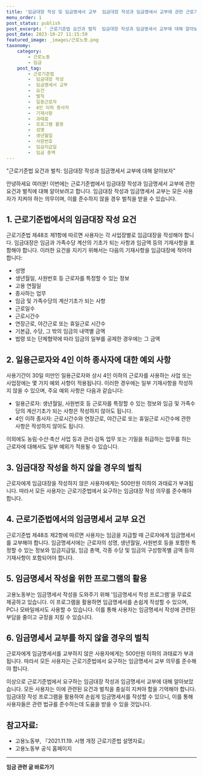 ```yaml
---
title: '임금대장 작성 및 임금명세서 교부  임금대장 작성과 임금명세서 교부에 관한 근로기준법 요건과 벌칙'
menu_order: 1
post_status: publish
post_excerpt: ' 근로기준법 요건과 벌칙  임금대장 작성과 임금명세서 교부에 대해 알아보자 '
post_date: 2023-10-27 11:15:59
featured_image: _images/근로노동.png
taxonomy:
    category:
        - 근로노동
        - 임금
    post_tag:
        - 근로기준법
        -  임금대장 작성
        -  임금명세서 교부
        -  요건
        -  벌칙
        -  일용근로자
        -  4인 이하 종사자
        -  기재사항
        -  과태료
        -  프로그램 활용
        -  성명
        -  생년월일
        -  사원번호
        -  임금지급일
        -  임금 총액
---
```



  "근로기준법 요건과 벌칙: 임금대장 작성과 임금명세서 교부에 대해 알아보자"

안녕하세요 여러분! 이번에는 근로기준법에서 임금대장 작성과 임금명세서 교부에 관한 요건과 벌칙에 대해 알아보려고 합니다. 임금대장 작성과 임금명세서 교부는 모든 사용자가 지켜야 하는 의무이며, 이를 준수하지 않을 경우 벌칙을 받을 수 있습니다.

## 1. 근로기준법에서의 임금대장 작성 요건

근로기준법 제48조 제1항에 따르면 사용자는 각 사업장별로 임금대장을 작성해야 합니다. 임금대장은 임금과 가족수당 계산의 기초가 되는 사항과 임금액 등의 기재사항을 포함해야 합니다. 이러한 요건을 지키기 위해서는 다음의 기재사항을 임금대장에 적어야 합니다:

- 성명
- 생년월일, 사원번호 등 근로자를 특정할 수 있는 정보
- 고용 연월일
- 종사하는 업무
- 임금 및 가족수당의 계산기초가 되는 사항
- 근로일수
- 근로시간수
- 연장근로, 야간근로 또는 휴일근로 시간수
- 기본급, 수당, 그 밖의 임금의 내역별 금액
- 법령 또는 단체협약에 따라 임금의 일부를 공제한 경우에는 그 금액

## 2. 일용근로자와 4인 이하 종사자에 대한 예외 사항

사용기간이 30일 미만인 일용근로자와 상시 4인 이하의 근로자를 사용하는 사업 또는 사업장에는 몇 가지 예외 사항이 적용됩니다. 이러한 경우에는 일부 기재사항을 작성하지 않을 수 있으며, 주요 예외 사항은 다음과 같습니다:

- 일용근로자: 생년월일, 사원번호 등 근로자를 특정할 수 있는 정보와 임금 및 가족수당의 계산기초가 되는 사항은 작성하지 않아도 됩니다.
- 4인 이하 종사자: 근로시간수와 연장근로, 야간근로 또는 휴일근로 시간수에 관한 사항은 작성하지 않아도 됩니다.

이외에도 농림·수산·축산 사업 등과 관리·감독 업무 또는 기밀을 취급하는 업무를 하는 근로자에 대해서도 일부 예외가 적용될 수 있습니다.

## 3. 임금대장 작성을 하지 않을 경우의 벌칙

근로자에게 임금대장을 작성하지 않은 사용자에게는 500만원 이하의 과태료가 부과됩니다. 따라서 모든 사용자는 근로기준법에서 요구하는 임금대장 작성 의무를 준수해야 합니다.

## 4. 근로기준법에서의 임금명세서 교부 요건

근로기준법 제48조 제2항에 따르면 사용자는 임금을 지급할 때 근로자에게 임금명세서를 교부해야 합니다. 임금명세서에는 근로자의 성명, 생년월일, 사원번호 등을 포함한 특정할 수 있는 정보와 임금지급일, 임금 총액, 각종 수당 및 임금의 구성항목별 금액 등의 기재사항이 포함되어야 합니다.

## 5. 임금명세서 작성을 위한 프로그램의 활용

고용노동부는 임금명세서 작성을 도와주기 위해 '임금명세서 작성 프로그램'을 무료로 제공하고 있습니다. 이 프로그램을 활용하면 임금명세서를 손쉽게 작성할 수 있으며, PC나 모바일에서도 사용할 수 있습니다. 이를 통해 사용자는 임금명세서 작성에 관련된 부담을 줄이고 규정을 지킬 수 있습니다.

## 6. 임금명세서 교부를 하지 않을 경우의 벌칙

근로자에게 임금명세서를 교부하지 않은 사용자에게는 500만원 이하의 과태료가 부과됩니다. 따라서 모든 사용자는 근로기준법에서 요구하는 임금명세서 교부 의무를 준수해야 합니다.

이상으로 근로기준법에서 요구하는 임금대장 작성과 임금명세서 교부에 대해 알아보았습니다. 모든 사용자는 이에 관련된 요건과 벌칙을 충실히 지켜야 함을 기억해야 합니다. 임금대장 작성 프로그램을 활용하여 손쉽게 임금명세서를 작성할 수 있으니, 이를 통해 사용자들은 관련 법규를 준수하는데 도움을 받을 수 있을 것입니다.

## 참고자료:
- 고용노동부, 『2021.11.19. 시행 개정 근로기준법 설명자료』
- 고용노동부 공식 홈페이지
<!-- wp:separator -->
<hr class="wp-block-separator has-alpha-channel-opacity"/>
<!-- /wp:separator -->

<!-- wp:group {"backgroundColor":"base","layout":{"type":"constrained"}} -->
<div class="wp-block-group has-base-background-color has-background"><!-- wp:paragraph {"align":"center","fontSize":"medium"} -->
<p class="has-text-align-center has-large-font-size"><strong>임금 관련 글 바로가기</strong></p>
<!-- /wp:paragraph -->


<!-- wp:latest-posts
{"categories":[{"id":11225,"count":19,"description":"","link":"https://uknowlaw.com/category/%ec%9e%84%ea%b8%88/","name":"임금","slug":"임금","taxonomy":"category","parent":0,"meta":[],"_links":{"self":[{"href":"https://uknowlaw.com/wp-json/wp/v2/categories/11225"}],"collection":[{"href":"https://uknowlaw.com/wp-json/wp/v2/categories"}],"about":[{"href":"https://uknowlaw.com/wp-json/wp/v2/taxonomies/category"}],"wp:post_type":[{"href":"https://uknowlaw.com/wp-json/wp/v2/posts?categories=11225"}],"curies":[{"name":"wp","href":"https://api.w.org/{rel}","templated":true}]}}]} /--></div>
<!-- /wp:group -->